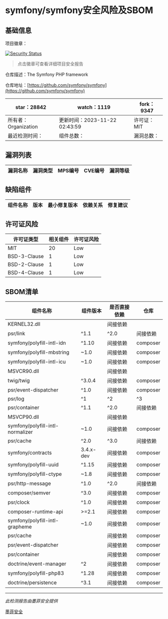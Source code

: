 # symfony/symfony安全风险及SBOM

## 基础信息

项目徽章：

[![Security Status](https://www.murphysec.com/platform3/v31/badge/1727035647124267008.svg)](https://www.murphysec.com/console/report/1691516035264176128/1727035647124267008)

> 点击徽章可查看详细项目安全报告

仓库描述：The Symfony PHP framework

仓库地址：[https://github.com/symfony/symfony](https://github.com/symfony/symfony)

| star：28842 | watch：1119 | fork：9347 |
| ----------- | -------------- | ------------ |
| 所有者：Organization | 更新时间：2023-11-22 02:43:59 | 许可证：MIT |
| 最近检测时间： | 组件总数： | 漏洞总数： |




## 漏洞列表

| 漏洞名称 | 漏洞类型 | MPS编号 | CVE编号 | 漏洞等级 |
| ------- | ------ | ------- | ------ | ----- |





## 缺陷组件

| 组件名称 | 版本 | 最小修复版本 | 依赖关系 | 修复建议 |
| -------- | ---- | ------------ | -------- | -------- |





## 许可证风险

| 许可证类型 | 相关组件 | 许可证风险 |
| ---------- | -------- | ---------- |
|MIT|20|Low|
|BSD-3-Clause|1|Low|
|BSD-2-Clause|1|Low|
|BSD-4-Clause|1|Low|




## SBOM清单

| 组件名称 | 组件版本 | 是否直接依赖 | 仓库 |
| -------- | -------- | ------------ | ---- |
|KERNEL32.dll||间接依赖||
|psr/link|^1.1|^2.0|间接依赖|composer|
|symfony/polyfill-intl-idn|^1.10|间接依赖|composer|
|symfony/polyfill-mbstring|~1.0|间接依赖|composer|
|symfony/polyfill-intl-icu|~1.0|间接依赖|composer|
|MSVCR90.dll||间接依赖||
|twig/twig|^3.0.4|间接依赖|composer|
|psr/event-dispatcher|^1.0|间接依赖|composer|
|psr/log|^1|^2|^3|间接依赖|composer|
|psr/container|^1.1|^2.0|间接依赖|composer|
|MSVCP90.dll||间接依赖||
|symfony/polyfill-intl-normalizer|~1.0|间接依赖|composer|
|psr/cache|^2.0|^3.0|间接依赖|composer|
|symfony/contracts|3.4.x-dev|间接依赖|composer|
|symfony/polyfill-uuid|^1.15|间接依赖|composer|
|symfony/polyfill-ctype|~1.8|间接依赖|composer|
|psr/http-message|^1.0|^2.0|间接依赖|composer|
|composer/semver|^3.0|间接依赖|composer|
|psr/clock|^1.0|间接依赖|composer|
|composer-runtime-api|>=2.1|间接依赖|composer|
|symfony/polyfill-intl-grapheme|~1.0|间接依赖|composer|
|psr/cache||间接依赖|composer|
|psr/event-dispatcher||间接依赖|composer|
|psr/container||间接依赖|composer|
|doctrine/event-manager|^2|间接依赖|composer|
|symfony/polyfill-php83|^1.28|间接依赖|composer|
|doctrine/persistence|^3.1|间接依赖|composer|


------

*此检测报告由墨菲安全提供*

[墨菲安全](www.murphysec.com)